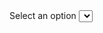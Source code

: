 <Label>
    Select an option
    <Select selectclass="mt-2" items={countries} bind:value={selected} />
</Label>